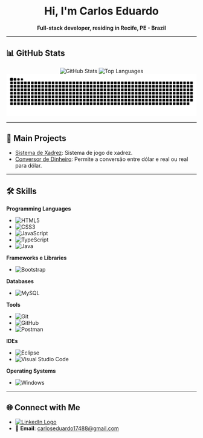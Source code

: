 <div align="center">
  <h1>Hi, I'm Carlos Eduardo</h1>
  <p><strong>Full-stack developer, residing in Recife, PE - Brazil</strong></p>
</div>

---

## 📊 GitHub Stats

<div align="center">
  <img src="https://github-readme-stats.vercel.app/api?username=carlossalustiano&theme=dark&show_icons=true&bg_color=0D1117&border_color=00BFFF&icon_color=00BFFF&title_color=E94D5F&text_color=FFF" alt="GitHub Stats" width="398" />
  <img src="https://github-readme-stats.vercel.app/api/top-langs/?username=carlossalustiano&theme=dark&layout=compact&bg_color=0D1117&border_color=00BFFF&text_color=FFF" alt="Top Languages" width="357" />
</div>

<div align="center">
  <img src="https://github.com/Platane/snk/raw/output/github-contribution-grid-snake.svg" alt="GitHub Contributions Snake" width="600" />
</div>

---

## 📁 Main Projects

- [Sistema de Xadrez](https://github.com/carlossalustiano/chess-system-java): Sistema de jogo de xadrez.
- [Conversor de Dinheiro](https://github.com/carlossalustiano/conversor-dinheiro): Permite a conversão entre dólar e real ou real para dólar.

---

## 🛠️ Skills

**Programming Languages**
- ![HTML5](https://img.shields.io/badge/HTML5-%23E34F26.svg?style=flat&logo=html5&logoColor=white)
- ![CSS3](https://img.shields.io/badge/CSS3-%231572B6.svg?style=flat&logo=css3&logoColor=white)
- ![JavaScript](https://img.shields.io/badge/JavaScript-%23F7DF1E.svg?style=flat&logo=javascript&logoColor=black)
- ![TypeScript](https://img.shields.io/badge/TypeScript-%23007ACC.svg?style=flat&logo=typescript&logoColor=white)
- ![Java](https://img.shields.io/badge/Java-%23ED8B00.svg?style=flat&logo=openjdk&logoColor=white)

**Frameworks e Libraries**
- ![Bootstrap](https://img.shields.io/badge/Bootstrap-%23563D7C.svg?style=flat&logo=bootstrap&logoColor=white)

**Databases**
- ![MySQL](https://img.shields.io/badge/MySQL-00000F?style=flat&logo=mysql&logoColor=white)

**Tools**
- ![Git](https://img.shields.io/badge/Git-F05032?style=flat&logo=git&logoColor=white)
- ![GitHub](https://img.shields.io/badge/GitHub-181717?style=flat&logo=github&logoColor=white)
- ![Postman](https://img.shields.io/badge/Postman-FF6C37?style=flat&logo=postman&logoColor=white)

**IDEs**
- ![Eclipse](https://img.shields.io/badge/Eclipse-%2300599C.svg?style=flat&logo=eclipse&logoColor=white)
- ![Visual Studio Code](https://img.shields.io/badge/Visual%20Studio%20Code-%23007ACC.svg?style=flat&logo=visual-studio-code&logoColor=white)

**Operating Systems**
- ![Windows](https://img.shields.io/badge/Windows-0078D4?style=flat&logo=windows&logoColor=white)

---

## 🌐 Connect with Me

- [![LinkedIn Logo](https://img.shields.io/badge/LinkedIn-0077B5?style=flat&logo=linkedin&logoColor=white)](https://www.linkedin.com/in/carlossalustiano/)
- 📧 **Email**: [carloseduardo17488@gmail.com](mailto:carloseduardo17488@gmail.com)
